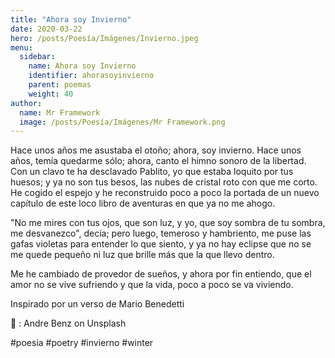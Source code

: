 ```yaml
---
title: "Ahora soy Invierno"
date: 2020-03-22
hero: /posts/Poesía/Imágenes/Invierno.jpeg
menu:
  sidebar:
    name: Ahora soy Invierno
    identifier: ahorasoyinvierno
    parent: poemas
    weight: 40
author:
  name: Mr Framework
  image: /posts/Poesía/Imágenes/Mr Framework.png
---
```


Hace unos años me asustaba el otoño; ahora, soy invierno. Hace unos años, temía quedarme sólo; ahora, canto el himno sonoro de la libertad. Con un clavo te ha desclavado Pablito, yo que estaba loquito por tus huesos; y ya no son tus besos, las nubes de cristal roto con que me corto. He cogido el espejo y he reconstruido poco a poco la portada de un nuevo capítulo de este loco libro de aventuras en que ya no me ahogo.

"No me mires con tus ojos, que son luz, y yo, que soy sombra de tu sombra, me desvanezco", decía; pero luego, temeroso y hambriento, me puse las gafas violetas para entender lo que siento, y ya no hay eclipse que no se me quede pequeño ni luz que brille más que la que llevo dentro.

Me he cambiado de provedor de sueños, y ahora por fin entiendo, que el amor no se vive sufriendo y que la vida, poco a poco se va viviendo.

Inspirado por un verso de Mario Benedetti

 📸 :  Andre Benz on Unsplash

#poesia #poetry #invierno #winter

